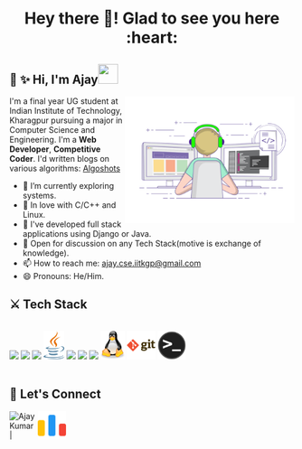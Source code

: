 <h1 align="center">Hey there 👋! Glad to see you here :heart:</h1>

<!--
**ajaykumarr123/ajaykumarr123** is a ✨ _special_ ✨ repository because its `README.md` (this file) appears on your GitHub profile.

Here are some ideas to get you started:

- 🔭 I’m currently working on ...
- 🌱 I’m currently learning ...
- 👯 I’m looking to collaborate on ...
- 🤔 I’m looking for help with ...
- 💬 Ask me about ...
- 📫 How to reach me: ...
- 😄 Pronouns: ...
- ⚡ Fun fact: ...
-->
<!-- ## 🧐 About
 -->

## 👋 ✨ Hi, I'm Ajay<img src="https://github.com/TheDudeThatCode/TheDudeThatCode/blob/master/Assets/Mario_Hello_Big.gif" height="35px" width="35px">
<img align="right" alt="GIF" src="https://raw.githubusercontent.com/devSouvik/devSouvik/master/gif3.gif" width="300"/>


I'm a final year UG student at Indian Institute of Technology, Kharagpur pursuing a major in Computer Science and Engineering. I'm a **Web Developer**, **Competitive Coder**. I'd written blogs on various algorithms: [Algoshots](https://algoshots.herokuapp.com/learningpage/articles/)

- 🧐 I’m currently exploring systems.
- 🌱 In love with C/C++ and Linux. 
- 🔭 I've developed full stack applications using Django or Java.
- 💬 Open for discussion on any Tech Stack(motive is exchange of knowledge). 
- 📫 How to reach me: ajay.cse.iitkgp@gmail.com
- 😄 Pronouns: He/Him.

## ⚔️ Tech Stack
<br>
    <code><img height="50" src="https://github.com/gilbarbara/logos/blob/master/logos/c.svg"></code>
    <code><img height="50" src="https://github.com/gilbarbara/logos/blob/master/logos/c-plusplus.svg"></code>
    <code><img height="50" src="https://github.com/gilbarbara/logos/blob/master/logos/python.svg"></code>
    <code><img height="50" src="https://github.com/gilbarbara/logos/blob/master/logos/java.svg"></code>
    <code><img height="50" src="https://github.com/gilbarbara/logos/blob/master/logos/django-icon.svg"></code>
    <code><img height="50" src="https://github.com/gilbarbara/logos/blob/master/logos/javascript.svg"></code>
<!--     <code><img height="50" src="https://github.com/gilbarbara/logos/blob/master/logos/react.svg"></code> -->
<!--     <code><img height="50" src="https://github.com/jhipster/jhipster.github.io/blob/master/images/logo/svg/spring-boot.svg"></code> -->
    <code><img height="50" src="https://github.com/gilbarbara/logos/blob/master/logos/mysql.svg"></code>
    <code><img height="50" src="https://github.com/gilbarbara/logos/blob/master/logos/linux-tux.svg"></code>
    <code><img height="50" src="https://raw.githubusercontent.com/github/explore/80688e429a7d4ef2fca1e82350fe8e3517d3494d/topics/git/git.png"></code>
    <code><img height="50" src="https://raw.githubusercontent.com/github/explore/80688e429a7d4ef2fca1e82350fe8e3517d3494d/topics/terminal/terminal.png"></code>
<br><br>

## 💬 Let's Connect
    
<a href="https://www.linkedin.com/in/ajaykumarr123/">
    <img align="left" alt="Ajay Kumar | Linkedin" height="50" width="50" src="https://github.com/gilbarbara/logos/blob/master/logos/linkedin-icon.svg" />
  </a>
  <a href="https://codeforces.com/profile/Lelouch_vi_Britannia">
    <img align="left" alt="ajaykumarr123 | Codeforces" height="50" width="50" src="https://github.com/ajaykumarr123/ajaykumarr123/blob/main/code-forces.svg" />
  </a>
